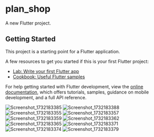 # plan_shop

A new Flutter project.

## Getting Started

This project is a starting point for a Flutter application.

A few resources to get you started if this is your first Flutter project:

- [Lab: Write your first Flutter app](https://docs.flutter.dev/get-started/codelab)
- [Cookbook: Useful Flutter samples](https://docs.flutter.dev/cookbook)

For help getting started with Flutter development, view the
[online documentation](https://docs.flutter.dev/), which offers tutorials,
samples, guidance on mobile development, and a full API reference.


![Screenshot_1732183385](https://github.com/user-attachments/assets/ef8b520b-e5bc-4ace-9335-738527f7c3d7)
![Screenshot_1732183388](https://github.com/user-attachments/assets/7250ce90-cbd5-4df6-bf06-627e24f5ae9e)
![Screenshot_1732183355](https://github.com/user-attachments/assets/a9663bbf-d4c0-4096-a27b-d825ffb143b8)
![Screenshot_1732183357](https://github.com/user-attachments/assets/69d551ee-d59a-4fd6-a5fd-6eb58698898c)
![Screenshot_1732183359](https://github.com/user-attachments/assets/310fed10-7c0c-4461-b54a-e4657d445a48)
![Screenshot_1732183362](https://github.com/user-attachments/assets/8696c9fc-08e6-4f12-b7bb-8bbaf7fa02fb)
![Screenshot_1732183365](https://github.com/user-attachments/assets/d17b47fc-dbb2-4af2-863a-8841a93116c0)
![Screenshot_1732183371](https://github.com/user-attachments/assets/388655b8-c485-4249-95d9-f68a00ec825a)
![Screenshot_1732183374](https://github.com/user-attachments/assets/3e653297-6d13-4130-8d1f-728bf9f6fe9a)
![Screenshot_1732183379](https://github.com/user-attachments/assets/c61701f7-104d-45e5-aee0-443c2f2af737)
